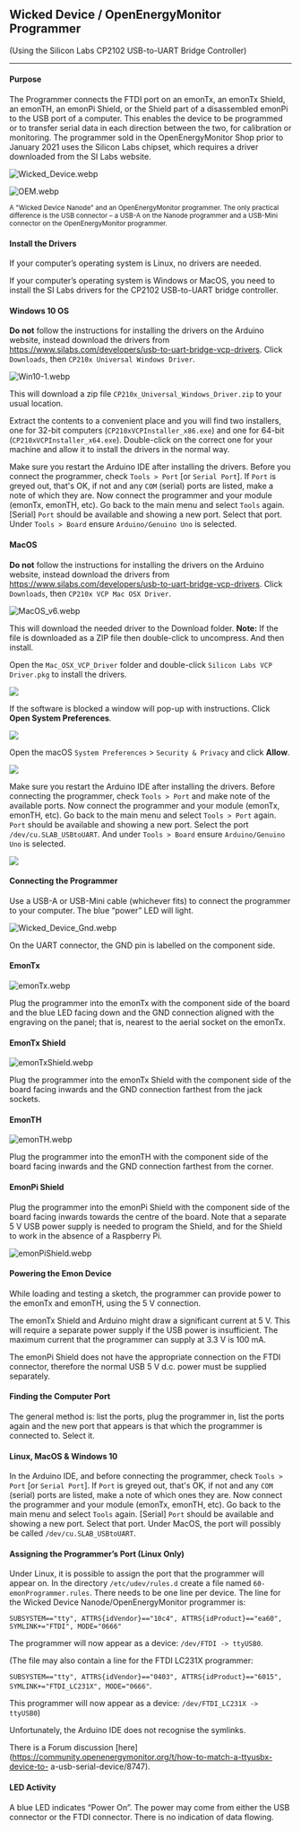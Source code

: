 ## Wicked Device / OpenEnergyMonitor Programmer
(Using the Silicon Labs CP2102 USB-to-UART Bridge Controller)

---

#### Purpose

The Programmer connects the FTDI port on an emonTx, an emonTx Shield, an emonTH, an emonPi Shield, or the
Shield part of a disassembled emonPi to the USB port of a computer. This enables the device to be programmed or
to transfer serial data in each direction between the two, for calibration or monitoring. The programmer sold in the
OpenEnergyMonitor Shop prior to January 2021 uses the Silicon Labs chipset, which requires a driver downloaded from the SI
Labs website.

![Wicked_Device.webp][Wicked_Device]

[Wicked_Device]: files/Wicked_Device.webp "Wicked Device Nanode"

![OEM.webp][OEM]

[OEM]: files/OEM.webp "OpenEnergyMonitor programmer"

<small>A "Wicked Device Nanode" and an OpenEnergyMonitor programmer.
The only practical difference is the USB connector – a USB-A on the Nanode programmer and a USB-Mini connector on the
OpenEnergyMonitor programmer.</small>

#### Install the Drivers

If your computer’s operating system is Linux, no drivers are needed.

If your computer’s operating system is Windows or MacOS, you need to install the SI Labs drivers for the CP2102
USB-to-UART bridge controller.

#### Windows 10 OS

**Do not** follow the instructions for installing the drivers on the Arduino website, instead download the drivers from
https://www.silabs.com/developers/usb-to-uart-bridge-vcp-drivers. Click `Downloads`, then `CP210x
Universal Windows Driver`.

![Win10-1.webp][Win10]

[Win10]: files/Win10-1.webp "Windows 10"

This will download a zip file `CP210x_Universal_Windows_Driver.zip` to your usual location.

Extract the contents to a convenient place and you will find two installers, one for 32-bit computers
(`CP210xVCPInstaller_x86.exe`) and one for 64-bit (`CP210xVCPInstaller_x64.exe`). Double-click
on the correct one for your machine and allow it to install the drivers in the normal way.

Make sure you restart the Arduino IDE after installing the drivers. Before you connect the
programmer, check `Tools > Port` [or `Serial Port`]. If `Port` is greyed out, that's OK, if not and any
`COM` (serial) ports are listed, make a note of which they are. Now connect the programmer and
your module (emonTx, emonTH, etc). Go back to the main menu and select `Tools` again. [Serial]
`Port` should be available and showing a new port. Select that port. Under `Tools > Board` ensure
`Arduino/Genuino Uno` is selected.

#### MacOS

**Do not** follow the instructions for installing the drivers on the Arduino website, instead download the drivers from
https://www.silabs.com/developers/usb-to-uart-bridge-vcp-drivers. Click `Downloads`, then `CP210x VCP Mac OSX Driver`.

![MacOS_v6.webp][MacOSv6]

[MacOSv6]: files/MacOS_v6.webp "MacOS"

This will download the needed driver to the Download folder.  **Note:** If the file is downloaded as a ZIP file then double-click to uncompress.  And then install.

Open the `Mac_OSX_VCP_Driver` folder and double-click `Silicon Labs VCP Driver.pkg` to install the drivers.

![](files/SL_VCP_Driver_v3.png)

If the software is blocked a window will pop-up with instructions.  Click **Open System Preferences**.

![](files/System_Extension_Blocked_v2.png)

Open the macOS `System Preferences` > `Security & Privacy` and click **Allow**.

![](files/Security_Privacy_Allow_v3.png)

Make sure you restart the Arduino IDE after installing the drivers. Before connecting the programmer, check `Tools > Port` and make note of the available ports. Now connect the programmer and your module (emonTx, emonTH, etc). Go back to the main menu and select `Tools > Port` again. `Port` should be available and showing a new port. Select the port `/dev/cu.SLAB_USBtoUART`. And under `Tools > Board` ensure `Arduino/Genuino Uno` is selected.

![](files/ToolsPortSLAB_v2.png)

#### Connecting the Programmer

Use a USB-A or USB-Mini cable (whichever fits) to connect the programmer to your computer. The blue
“power” LED will light.

![Wicked_Device_Gnd.webp][WDGND]

[WDGND]: files/Wicked_Device_Gnd.webp "Wicked Device GND pin"

On the UART connector, the GND pin is labelled on the component side.

#### EmonTx

![emonTx.webp][emontx]

[emontx]: files/emonTx.webp "emonTx"

Plug the programmer into the emonTx with the component side of the board and the blue LED facing down
and the GND connection aligned with the engraving on the panel; that is, nearest to the aerial socket on the
emonTx.

#### EmonTx Shield

![emonTxShield.webp][emontxShield]

[emontxShield]: files/emonTxShield.webp "emontx Shield"

Plug the programmer into the emonTx Shield with the component side of the board facing inwards and the
GND connection farthest from the jack sockets.

#### EmonTH

![emonTH.webp][emonTH]

[emonTH]: files/emonTH.webp "emonTH"

Plug the programmer into the emonTH with the component side of the board facing inwards and the GND
connection farthest from the corner.

#### EmonPi Shield

Plug the programmer into the emonPi Shield with the component side of the board facing inwards towards the
centre of the board. Note that a separate 5 V USB power supply is needed to program the Shield, and for the
Shield to work in the absence of a Raspberry Pi.

![emonPiShield.webp][emonpishield]

[emonpishield]: files/emonPiShield.webp "emonPi Shield"

#### Powering the Emon Device

While loading and testing a sketch, the programmer can provide power to the emonTx and emonTH, using the
5 V connection.

The emonTx Shield and Arduino might draw a significant current at 5 V. This will require a separate power
supply if the USB power is insufficient. The maximum current that the programmer can supply at 3.3 V is 100
mA.

The emonPi Shield does not have the appropriate connection on the FTDI connector, therefore the normal
USB 5 V d.c. power must be supplied separately.

#### Finding the Computer Port

The general method is: list the ports, plug the programmer in, list the ports again and the new port that
appears is that which the programmer is connected to. Select it.

#### Linux, MacOS & Windows 10

In the Arduino IDE, and before connecting the programmer, check `Tools > Port` [or `Serial Port`]. If
`Port` is greyed out, that's OK, if not and any `COM` (serial) ports are listed, make a note of which ones they
are. Now connect the programmer and your module (emonTx, emonTH, etc). Go back to the main menu and
select `Tools` again. [Serial] `Port` should be available and showing a new port. Select that port. Under
MacOS, the port will possibly be called `/dev/cu.SLAB_USBtoUART`.

#### Assigning the Programmer’s Port (Linux Only)

Under Linux, it is possible to assign the port that the programmer will appear on. In the directory
`/etc/udev/rules.d` create a file named `60-emonProgrammer.rules`. There needs to be one line per
device. The line for the Wicked Device Nanode/OpenEnergyMonitor programmer is:

`SUBSYSTEM=="tty", ATTRS{idVendor}=="10c4", ATTRS{idProduct}=="ea60", SYMLINK+="FTDI", MODE="0666"`

The programmer will now appear as a device: `/dev/FTDI -> ttyUSB0`.

(The file may also contain a line for the FTDI LC231X programmer:

`SUBSYSTEM=="tty", ATTRS{idVendor}=="0403", ATTRS{idProduct}=="6015", SYMLINK+="FTDI_LC231X", MODE="0666"`.

This programmer will now appear as a device: `/dev/FTDI_LC231X -> ttyUSB0`)

Unfortunately, the Arduino IDE does not recognise the symlinks.

There is a Forum discussion [here](https://community.openenergymonitor.org/t/how-to-match-a-ttyusbx-device-to-
a-usb-serial-device/8747).

#### LED Activity

A blue LED indicates “Power On”. The power may come from either the USB connector or the FTDI
connector. There is no indication of data flowing.